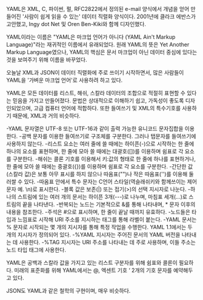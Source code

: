 YAML은 XML, C, 파이썬, 펄, RFC2822에서 정의된 e-mail 양식에서 개념을 얻어 만들어진 '사람이 쉽게 읽을 수 있는' 데이터 직렬화 양식이다.
2001년에 클라크 에반스가 고안했고, Ingy dot Net 및 Oren Ben-Kiki와 함께 디자인했다.

YAML이라는 이름은 "YAML은 마크업 언어가 아니다 (YAML Ain't Markup Language)"라는 재귀적인 이름에서 유래되었다. 원래 YAML의 뜻은 Yet Another
Markup Language였으나, YAML의 핵심은 문서 마크업이 아닌 데이터 중심에 있다는 것을 보여주기 위해 이름을 바꾸었다.

오늘날 XML과 JSON이 데이터 직렬화에 주로 쓰이기 시작하면서, 많은 사람들이 YAML을 '가벼운 마크업 언어'로 사용하려 하고 있다.

YAML은 모든 데이터를 리스트, 해쉬, 스칼라 데이터의 조합으로 적절히 표현할 수 있다는 믿음을 가지고 만들어졌다. 문법은 상대적으로 이해하기 쉽고, 가독성이 좋도록 디자인되었으며, 고급 컴퓨터 언어에 적합하다. 또한 들여쓰기 및 XML의 특수기호를 사용하기 때문에, XML과 거의 비슷하다.

-YAML 문자열은 UTF-8 또는 UTF-16과 같이 출력 가능한 유니코드 문자집합을 이용한다.
-공백 문자를 이용한 들여쓰기로 구조체를 구분한다. 그러나 탭문자를 들여쓰기에 사용하지 않는다.
-리스트 요소는 여러 줄에 쓸 때에는 하이픈(-)으로 시작하는 한 줄에 하나의 요소를 표현하며, 한 줄에 모아 쓸 때에는 대괄호([])를 이용하며 쉼표로 각 요소를 구분한다.
-해쉬는 콜론 기호를 이용해서 키:값의 형태로 한 줄에 하나를 표현하거나, 한 줄에 모아 쓸 때에는 중괄호({})를 이용하며 쉼표로 각 요소를 구분한다.
-간단한 값(스칼라 값)은 보통 아무 표시를 하지 않으나 따옴표("")나 작은 따옴표('')를 이용해 둘러쌀 수 있다.
-따옴표 안에서 특수 문자는 C언어 스타일(역슬래쉬키와 함께쓰이는 제어문자 예. \n)로 표시한다.
-블록 값은 보존(|) 또는 접기(>)의 선택 지시자로 나눈다.
-하나의 스트림에 있는 여러 개의 문서는 하이픈 3개(---)로 나누며, 마침표 세개(...)로 스트림의 끝을 나타낸다.
-반복되는 노드는 기본적으로 &를 통해 나타내며, * 문자 이후의 내용을 참조한다.
-주석은 #으로 표시하며, 한 줄이 끝날 때까지 유효하다.
-노드들은 타입과 느낌표로 시작해 URI 주소를 지시하는 태그를 통해 라벨이 붙는다.
-YAML 문서는 % 문자로 시작되는 몇 개의 지시자를 통해 특정 작업을 수행한다. YAML 1.1에서는 두 개의 지시자가 정의되어 있다.
  -%YAML 지시자는 주어진 문서의 YAML 버전을 나타내는 데 사용한다.
  -%TAG 지시자는 URI 주소를 나타내는 데 주로 사용하며, 이들 주소는 노드 타입 태그에 사용한다.
 
 YAML은 공백과 스칼라 값을 가지고 있는 리스트 구분자를 위해 쉼표와 콜론이 필요하다. 미래의 표준화를 위해 YAML에서는 @, 엑센트 기호 ‘ 2개의 기호 문자를 예약해두고 있다.

JSON도 YAML과 같은 철학의 구현이며, 매우 비슷하다.
